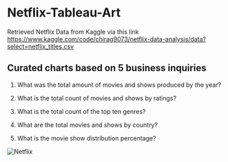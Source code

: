 # Netflix-Tableau-Art

Retrieved Netflix Data from Kaggle via this link https://www.kaggle.com/code/chirag9073/netflix-data-analysis/data?select=netflix_titles.csv

## Curated charts based on 5 business inquiries

1. What was the total amount of movies and shows produced by the year? 

2. What is the total count of movies and shows by ratings? 

3. What is the total count of the top ten genres? 

4. What are the total movies and shows by country? 

5. What is the movie show distribution percentage? 

![Netflix](https://user-images.githubusercontent.com/86543368/208607596-3696e10c-8c4b-461c-84c0-096e02c49d91.png)
